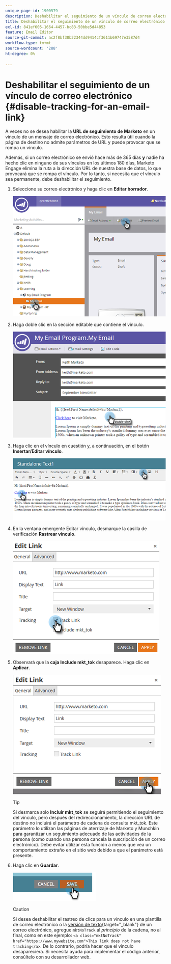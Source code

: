 ```yaml
---
unique-page-id: 1900579
description: Deshabilitar el seguimiento de un vínculo de correo electrónico - Documentos de Marketo - Documentación del producto
title: Deshabilitar el seguimiento de un vínculo de correo electrónico
exl-id: 841ef605-1664-4457-bc83-50bbe5d44853
feature: Email Editor
source-git-commit: ac2f8bf38b32344dd9414cf3611b69747e3587d4
workflow-type: tm+mt
source-wordcount: '288'
ht-degree: 0%

---
```


# Deshabilitar el seguimiento de un vínculo de correo electrónico {#disable-tracking-for-an-email-link}

A veces no se desea habilitar la **URL de seguimiento de Marketo** en un vínculo de un mensaje de correo electrónico. Esto resulta útil cuando la página de destino no admite parámetros de URL y puede provocar que se rompa un vínculo.

Además, si un correo electrónico se envió hace más de 365 días **y** nadie ha hecho clic en ninguno de sus vínculos en los últimos 180 días, Marketo Engage elimina la ruta a la dirección URL de nuestra base de datos, lo que provocará que se rompa el vínculo. Por lo tanto, si necesita que el vínculo sea permanente, debe deshabilitar el seguimiento.

1. Seleccione su correo electrónico y haga clic en **Editar borrador**.

   ![](assets/one-7.png)

1. Haga doble clic en la sección editable que contiene el vínculo.

   ![](assets/two-6.png)

1. Haga clic en el vínculo en cuestión y, a continuación, en el botón **Insertar/Editar vínculo**.

   ![](assets/three-6.png)

1. En la ventana emergente Editar vínculo, desmarque la casilla de verificación **Rastrear vínculo**.

   ![](assets/four-4.png)

1. Observará que la **caja Include mkt_tok** desaparece. Haga clic en **Aplicar**.

   ![](assets/five-3.png)

   >[!TIP]
   >
   >Si desmarca solo **Incluir mkt_tok** se seguirá permitiendo el seguimiento del vínculo, pero después del redireccionamiento, la dirección URL de destino no incluirá el parámetro de cadena de consulta mkt_tok. Este parámetro lo utilizan las páginas de aterrizaje de Marketo y Munchkin para garantizar un seguimiento adecuado de las actividades de la persona (como cuando una persona cancela la suscripción de un correo electrónico). Debe evitar utilizar esta función a menos que vea un comportamiento extraño en el sitio web debido a que el parámetro está presente.

1. Haga clic en **Guardar**.

   ![](assets/image2014-9-17-22-3a25-3a20.png)

   >[!CAUTION]
   >
   >Si desea deshabilitar el rastreo de clics para un vínculo en una plantilla de correo electrónico o la [versión de texto](/help/marketo/product-docs/email-marketing/general/creating-an-email/edit-the-text-version-of-an-email.md){target="_blank"} de un correo electrónico, agregue `mktNoTrack` al *principio* de la cadena, no al final, como en este ejemplo: `<a class="mktNoTrack" href="https://www.mywebsite.com">This link does not have tracking</a>`. De lo contrario, podría hacer que el vínculo desapareciera. Si necesita ayuda para implementar el código anterior, consúltelo con su desarrollador web.
